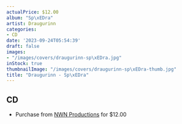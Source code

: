 ```yaml
---
actualPrice: $12.00
album: "Sp\xEDra"
artist: Draugurinn
categories:
- CD
date: '2023-09-24T05:54:39'
draft: false
images:
- "/images/covers/draugurinn-sp\xEDra.jpg"
inStock: true
thumbnailImage: "/images/covers/draugurinn-sp\xEDra-thumb.jpg"
title: "Draugurinn - Sp\xEDra"
---
```


## CD
* Purchase from [NWN Productions](http://shop.nwnprod.com/index.php?route=product/product&path=93&product_id=5404&sort=pd.name&order=ASC) for $12.00

